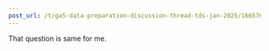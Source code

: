 ```yaml
---
post_url: /t/ga5-data-preparation-discussion-thread-tds-jan-2025/166576/93
---
```

That question is same for me.